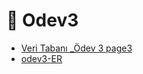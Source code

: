 # 📘 Odev3

<!--YPackage.YGitbookIntegration-tarafından-otomatik-oluşturulmuştur-->

- [Veri Tabanı _Ödev 3 page3](Veri%20Taban%C4%B1%20_%C3%96dev%203%20page3.pdf)
- [odev3-ER](odev3-ER.doc)

<!--YPackage.YGitbookIntegration-tarafından-otomatik-oluşturulmuştur-->
